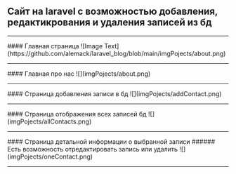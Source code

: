 ## Сайт на laravel с возможностью добавления, редактикрования и удаления записей из бд

<hr>
#### Главная страница
![Image Text](https://github.com/alemack/laravel_blog/blob/main/imgPojects/about.png)
<hr>
#### Главная про нас
![](imgPojects/about.png)
<hr>
#### Страница добавления записи в бд
![](imgPojects/addContact.png)
<hr>
#### Страница отображения всех записей бд
![](imgPojects/allContacts.png)
<hr>
#### Страница детальной информации о выбранной записи
###### Есть возможность отредактировать запись или удалить
![](imgPojects/oneContact.png)
<hr>
